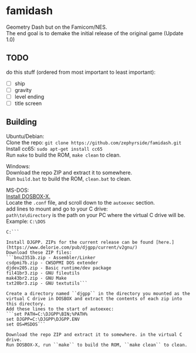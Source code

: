# famidash

Geometry Dash but on the Famicom/NES.  
The end goal is to demake the initial release of the original game (Update 1.0)  

## TODO

do this stuff (ordered from most important to least important):  
- [ ] ship  
- [ ] gravity  
- [ ] level ending  
- [ ] title screen  

## Building
Ubuntu/Debian:  
Clone the repo: ``git clone https://github.com/zephyrside/famidash.git``  
Install cc65: ``sudo apt-get install cc65``  
Run ``make`` to build the ROM, ``make clean`` to clean.    

Windows:  
Download the repo ZIP and extract it to somewhere.  
Run ``build.bat`` to build the ROM, ``clean.bat`` to clean.  

MS-DOS:  
[Install DOSBOX-X.](https://dosbox-x.com/)  
Locate the ``.conf`` file, and scroll down to the ``autoexec`` section.  
add lines to mount and go to your C drive:  
``path\to\directory`` is the path on your PC where the virtual C drive will be. Example: ``C:\DOS``
```mount C: path\to\directory
C:```

Install DJGPP. ZIPs for the current release can be found [here.](https://www.delorie.com/pub/djgpp/current/v2gnu/)  
Download these ZIP files:  
```bnu2351b.zip - Assembler/Linker
csdpmi7b.zip - CWSDPMI DOS extender
djdev205.zip - Basic runtime/dev package
fil41br3.zip - GNU fileutils
mak43br2.zip - GNU Make
txt20br3.zip - GNU textutils```

Create a directory named ``djgpp`` in the directory you mounted as the virtual C drive in DOSBOX and extract the contents of each zip into this directory.  
Add these lines to the start of autoexec:  
```set PATH=C:\DJGPP\BIN;%PATH%
set DJGPP=C:\DJGPP\DJGPP.ENV
set OS=MSDOS```

Download the repo ZIP and extract it to somewhere. in the virtual C drive.  
Run DOSBOX-X, run ``make`` to build the ROM, ``make clean`` to clean.  